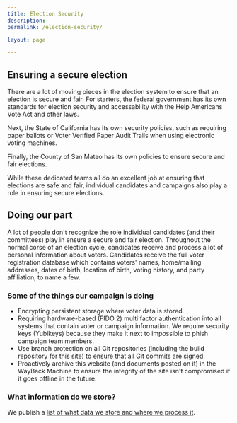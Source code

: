 ```yaml
---
title: Election Security
description: 
permalink: /election-security/

layout: page

---
```


## Ensuring a secure election
There are a lot of moving pieces in the election system to ensure that an election is secure and fair. For starters, the federal government has its own standards for election security and accessability with the Help Americans Vote Act and other laws.

Next, the State of California has its own security policies, such as requiring paper ballots or Voter Verified Paper Audit Trails when using electronic voting machines.

Finally, the County of San Mateo has its own policies to ensure secure and fair elections. 

While these dedicated teams all do an excellent job at ensuring that elections are safe and fair, individual candidates and campaigns also play a role in ensuring secure elections.

## Doing our part
A lot of people don't recognize the role individual candidates (and their committees) play in ensure a secure and fair election. Throughout the normal corse of an election cycle, candidates receive and process a lot of personal information about voters. Candidates receive the full voter registration database which contains voters' names, home/mailing addresses, dates of birth, location of birth, voting history, and party affiliation, to name a few. 

### Some of the things our campaign is doing 
+ Encrypting persistent storage where voter data is stored.
+ Requiring hardware-based (FIDO 2) multi factor authentication into all systems that contain voter or campaign information. We require security keys (Yubikeys) because they make it next to impossible to phish campaign team members.
+ Use branch protection on all Git repositories (including the build repository for this site) to ensure that all Git commits are signed.
+ Proactively archive this website (and documents posted on it) in the WayBack Machine to ensure the integrity of the site isn't compromised if it goes offline in the future.

### What information do we store?
We publish a [list of what data we store and where we process it](/voter-data).